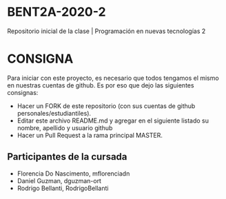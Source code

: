 # BENT2A-2020-2
Repositorio inicial de la clase | Programación en nuevas tecnologías 2

# CONSIGNA

Para iniciar con este proyecto, es necesario que todos tengamos el mismo en nuestras cuentas de github. Es por eso que dejo las siguientes consignas:

- Hacer un FORK de este repositorio (con sus cuentas de github personales/estudiantiles).
- Editar este archivo README.md y agregar en el siguiente listado su nombre, apellido y usuario github
- Hacer un Pull Request a la rama principal MASTER.

## Participantes de la cursada

- Florencia Do Nascimento, mflorenciadn
- Daniel Guzman, dguzman-ort
- Rodrigo Bellanti, RodrigoBellanti



